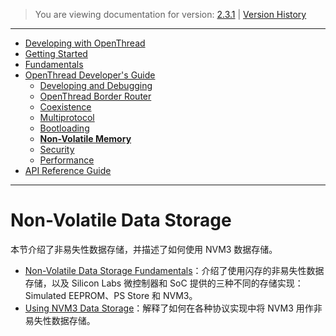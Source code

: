 > You are viewing documentation for version: [2.3.1](https://docs.silabs.com/openthread/2.3.1/openthread-memory-use-overview/) | [Version History](https://docs.silabs.com/openthread/2.3.1/version-history)

---

- [Developing with OpenThread](developing-with-openthread.md)
- [Getting Started](getting-started.md)
- [Fundamentals](fundamentals.md)
- [OpenThread Developer's Guide](openthread-developer's-guide.md)
    - [Developing and Debugging](developing-and-debugging.md)
    - [OpenThread Border Router](openthread-border-router.md)
    - [Coexistence](coexistence.md)
    - [Multiprotocol](multiprotocol.md)
    - [Bootloading](bootloading.md)
    - **[Non-Volatile Memory](non-volatile-memory.md)**
    - [Security](security.md)
    - [Performance](performance.md)
- [API Reference Guide](https://docs.silabs.com/openthread/2.3.1/openthread-api/)

---

# Non-Volatile Data Storage <!-- omit from toc -->

本节介绍了非易失性数据存储，并描述了如何使用 NVM3 数据存储。

- [Non-Volatile Data Storage Fundamentals](../Documents/UG103.07/ug103-07-non-volatile-data-storage-fundamentals.pdf)：介绍了使用闪存的非易失性数据存储，以及 Silicon Labs 微控制器和 SoC 提供的三种不同的存储实现：Simulated EEPROM、PS Store 和 NVM3。
- [Using NVM3 Data Storage](../Documents/AN1135/an1135-using-third-generation-nonvolatile-memory.pdf)：解释了如何在各种协议实现中将 NVM3 用作非易失性数据存储。
